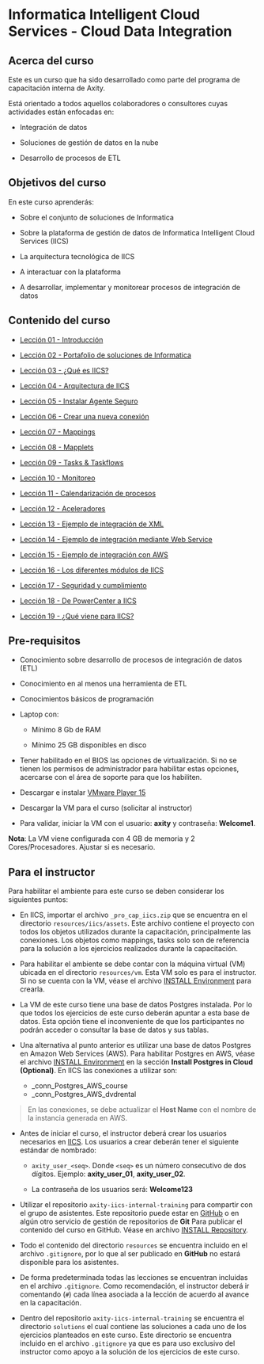 # Informatica Intelligent Cloud Services - Cloud Data Integration

## Acerca del curso

Este es un curso que ha sido desarrollado como parte del programa de capacitación interna de Axity.

Está orientado a todos aquellos colaboradores o consultores cuyas actividades están enfocadas en:

- Integración de datos

- Soluciones de gestión de datos en la nube

- Desarrollo de procesos de ETL


## Objetivos del curso

En este curso aprenderás:

- Sobre el conjunto de soluciones de Informatica

- Sobre la plataforma de gestión de datos de Informatica Intelligent Cloud Services (IICS)

- La arquitectura tecnológica de IICS

- A interactuar con la plataforma

- A desarrollar, implementar y monitorear procesos de integración de datos 

## Contenido del curso

- [Lección 01 - Introducción](Lecci%C3%B3n%2001%20-%20Introducci%C3%B3n.md)

- [Lección 02 - Portafolio de soluciones de Informatica](www.a.com)

- [Lección 03 - ¿Qué es IICS?](www.a.com)

- [Lección 04 - Arquitectura de IICS](www.a.com)

- [Lección 05 - Instalar Agente Seguro](www.a.com)

- [Lección 06 - Crear una nueva conexión](www.a.com)

- [Lección 07 - Mappings](www.a.com)

- [Lección 08 - Mapplets](www.a.com)

- [Lección 09 - Tasks & Taskflows](www.a.com)

- [Lección 10 - Monitoreo](www.a.com)

- [Lección 11 - Calendarización de procesos](www.a.com)

- [Lección 12 - Aceleradores](www.a.com)

- [Lección 13 - Ejemplo de integración de XML](www.a.com)

- [Lección 14 - Ejemplo de integración mediante Web Service](www.a.com)

- [Lección 15 - Ejemplo de integración con AWS](www.a.com)

- [Lección 16 - Los diferentes módulos de IICS](www.a.com)

- [Lección 17 - Seguridad y cumplimiento](www.a.com)

- [Lección 18 - De PowerCenter a IICS](www.a.com)

- [Lección 19 - ¿Qué viene para IICS?](www.a.com)

## Pre-requisitos

- Conocimiento sobre desarrollo de procesos de integración de datos (ETL)

- Conocimiento en al menos una herramienta de ETL

- Conocimientos básicos de programación

- Laptop con:

    - Mínimo 8 Gb de RAM

    - Mínimo 25 GB disponibles en disco

- Tener habilitado en el BIOS las opciones de virtualización. Si no se tienen los permisos de administrador para habilitar estas opciones, acercarse con el área de soporte para que los habiliten.

- Descargar e instalar [VMware Player 15](https://www.vmware.com/go/downloadworkstationplayer)

- Descargar la VM para el curso (solicitar al instructor)

- Para validar, iniciar la VM con el usuario: **axity** y contraseña: **Welcome1**.

**Nota**: La VM viene configurada con 4 GB de memoria y 2 Cores/Procesadores. Ajustar si es necesario.

## Para el instructor

Para habilitar el ambiente para este curso se deben considerar los siguientes puntos:

- En IICS, importar el archivo `_pro_cap_iics.zip` que se encuentra en el directorio `resources/iics/assets`. Este archivo contiene el proyecto con todos los objetos utilizados durante la capacitación, principalmente las conexiones. Los objetos como mappings, tasks solo son de referencia para la solución a los ejercicios realizados durante la capacitación.

- Para habilitar el ambiente se debe contar con la máquina virtual (VM) ubicada en el directorio `resources/vm`. Esta VM solo es para el instructor. Si no se cuenta con la VM, véase el archivo [INSTALL Environment](INSTALL_Environment.md) para crearla.

- La VM de este curso tiene una base de datos Postgres instalada. Por lo que todos los ejercicios de este curso deberán apuntar a esta base de datos. Esta opción tiene el inconveniente de que los participantes no podrán acceder o consultar la base de datos y sus tablas.

- Una alternativa al punto anterior es utilizar una base de datos Postgres en Amazon Web Services (AWS). Para habilitar Postgres en AWS, véase el archivo [INSTALL Environment](INSTALL_Environment.md) en la sección **Install Postgres in Cloud (Optional)**. En IICS las conexiones a utilizar son:
    - _conn_Postgres_AWS_course
    - _conn_Postgres_AWS_dvdrental

> En las conexiones, se debe actualizar el **Host Name** con el nombre de la instancia generada en AWS.

- Antes de iniciar el curso, el instructor deberá crear los usuarios necesarios en [IICS](https://dm-us.informaticacloud.com/). Los usuarios a crear deberán tener el siguiente estándar de nombrado:

    - `axity_user_<seq>`. Donde `<seq>` es un número consecutivo de dos dígitos. Ejemplo: **axity_user_01**, **axity_user_02**.

    - La contraseña de los usuarios será: **Welcome123**

- Utilizar el repositorio `axity-iics-internal-training` para compartir con el grupo de asistentes. Este repositorio puede estar en [GitHub](https://github.com) o en algún otro servicio de gestión de repositorios de **Git** Para publicar el contenido del curso en GitHub. Véase en archivo [INSTALL Repository](INSTALL_Repository.md).

- Todo el contenido del directorio `resources` se encuentra incluido en el archivo `.gitignore`, por lo que al ser publicado en **GitHub** no estará disponible para los asistentes.

- De forma predeterminada todas las lecciones se encuentran incluidas en el archivo `.gitignore`. Como recomendación, el instructor deberá ir comentando (`#`) cada línea asociada a la lección de acuerdo al avance en la capacitación.

- Dentro del repositorio `axity-iics-internal-training` se encuentra el directorio `solutions` el cual contiene las soluciones a cada uno de los ejercicios planteados en este curso. Este directorio se encuentra incluido en el archivo `.gitignore` ya que es para uso exclusivo del instructor como apoyo a la solución de los ejercicios de este curso.
